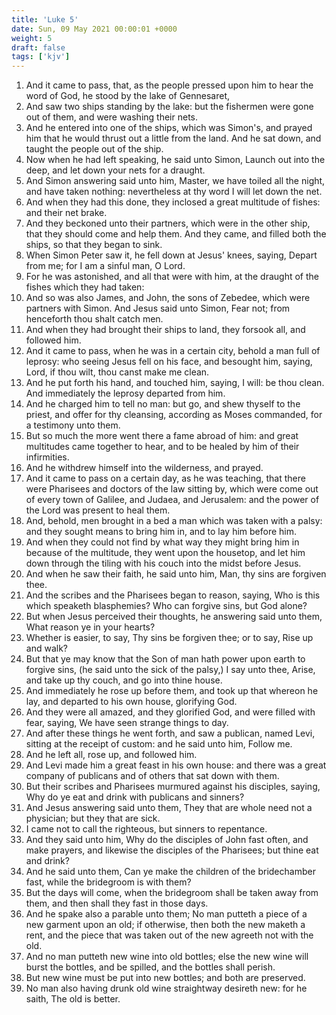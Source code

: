 ```yaml
---
title: 'Luke 5'
date: Sun, 09 May 2021 00:00:01 +0000
weight: 5
draft: false
tags: ['kjv'] 
---
```


1. And it came to pass, that, as the people pressed upon him to hear the word of God, he stood by the lake of Gennesaret,
2. And saw two ships standing by the lake: but the fishermen were gone out of them, and were washing their nets.
3. And he entered into one of the ships, which was Simon's, and prayed him that he would thrust out a little from the land. And he sat down, and taught the people out of the ship.
4. Now when he had left speaking, he said unto Simon, Launch out into the deep, and let down your nets for a draught.
5. And Simon answering said unto him, Master, we have toiled all the night, and have taken nothing: nevertheless at thy word I will let down the net.
6. And when they had this done, they inclosed a great multitude of fishes: and their net brake.
7. And they beckoned unto their partners, which were in the other ship, that they should come and help them. And they came, and filled both the ships, so that they began to sink.
8. When Simon Peter saw it, he fell down at Jesus' knees, saying, Depart from me; for I am a sinful man, O Lord.
9. For he was astonished, and all that were with him, at the draught of the fishes which they had taken:
10. And so was also James, and John, the sons of Zebedee, which were partners with Simon. And Jesus said unto Simon, Fear not; from henceforth thou shalt catch men.
11. And when they had brought their ships to land, they forsook all, and followed him.
12. And it came to pass, when he was in a certain city, behold a man full of leprosy: who seeing Jesus fell on his face, and besought him, saying, Lord, if thou wilt, thou canst make me clean.
13. And he put forth his hand, and touched him, saying, I will: be thou clean. And immediately the leprosy departed from him.
14. And he charged him to tell no man: but go, and shew thyself to the priest, and offer for thy cleansing, according as Moses commanded, for a testimony unto them.
15. But so much the more went there a fame abroad of him: and great multitudes came together to hear, and to be healed by him of their infirmities.
16. And he withdrew himself into the wilderness, and prayed.
17. And it came to pass on a certain day, as he was teaching, that there were Pharisees and doctors of the law sitting by, which were come out of every town of Galilee, and Judaea, and Jerusalem: and the power of the Lord was present to heal them.
18. And, behold, men brought in a bed a man which was taken with a palsy: and they sought means to bring him in, and to lay him before him.
19. And when they could not find by what way they might bring him in because of the multitude, they went upon the housetop, and let him down through the tiling with his couch into the midst before Jesus.
20. And when he saw their faith, he said unto him, Man, thy sins are forgiven thee.
21. And the scribes and the Pharisees began to reason, saying, Who is this which speaketh blasphemies? Who can forgive sins, but God alone?
22. But when Jesus perceived their thoughts, he answering said unto them, What reason ye in your hearts?
23. Whether is easier, to say, Thy sins be forgiven thee; or to say, Rise up and walk?
24. But that ye may know that the Son of man hath power upon earth to forgive sins, (he said unto the sick of the palsy,) I say unto thee, Arise, and take up thy couch, and go into thine house.
25. And immediately he rose up before them, and took up that whereon he lay, and departed to his own house, glorifying God.
26. And they were all amazed, and they glorified God, and were filled with fear, saying, We have seen strange things to day.
27. And after these things he went forth, and saw a publican, named Levi, sitting at the receipt of custom: and he said unto him, Follow me.
28. And he left all, rose up, and followed him.
29. And Levi made him a great feast in his own house: and there was a great company of publicans and of others that sat down with them.
30. But their scribes and Pharisees murmured against his disciples, saying, Why do ye eat and drink with publicans and sinners?
31. And Jesus answering said unto them, They that are whole need not a physician; but they that are sick.
32. I came not to call the righteous, but sinners to repentance.
33. And they said unto him, Why do the disciples of John fast often, and make prayers, and likewise the disciples of the Pharisees; but thine eat and drink?
34. And he said unto them, Can ye make the children of the bridechamber fast, while the bridegroom is with them?
35. But the days will come, when the bridegroom shall be taken away from them, and then shall they fast in those days.
36. And he spake also a parable unto them; No man putteth a piece of a new garment upon an old; if otherwise, then both the new maketh a rent, and the piece that was taken out of the new agreeth not with the old.
37. And no man putteth new wine into old bottles; else the new wine will burst the bottles, and be spilled, and the bottles shall perish.
38. But new wine must be put into new bottles; and both are preserved.
39. No man also having drunk old wine straightway desireth new: for he saith, The old is better.
